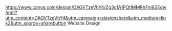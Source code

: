 https://www.canva.com/design/DAGVTzeVhY4/Zg3c1A1PQtlMMRhFm82Edw/edit?utm_content=DAGVTzeVhY4&utm_campaign=designshare&utm_medium=link2&utm_source=sharebutton
Website Design